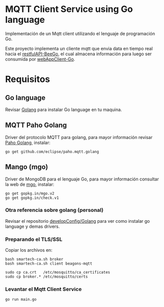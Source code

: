 # MQTT Client Service using Go language

Implementación de un Mqtt client utilizando el lenguaje de programación Go.

Este proyecto implementa un cliente mqtt que envia data en tiempo real hacia el [restfulAPI-BeeGo][rest-url], el cual almacena información para luego ser consumida por [webAppClient-Go][webs-url].

# Requisitos

## Go language

Revisar [Golang](https://golang.org/dl/) para instalar Go language en tu maquina.

## MQTT Paho Golang

Driver del protocolo MQTT para golang, para mayor información revisar [Paho Golang](https://github.com/eclipse/paho.mqtt.golang), instalar:

    go get github.com/eclipse/paho.mqtt.golang

## Mango (mgo)

Driver de MongoDB para el lenguaje Go, para mayor información consultar la web de [mgo](https://labix.org/mgo), instalar:

    go get gopkg.in/mgo.v2
    go get gopkg.in/check.v1

### Otra referencia sobre golang (personal)

Revisar el repositorio [developConfig/Golang](https://github.com/Jenazad/developConfig/tree/master/Go) para ver como instalar go language y demas drivers.

### Preparando el TLS/SSL

Copiar los archivos en:

    bash smartech-ca.sh broker
    bash smartech-ca.sh client beagons-mqtt

    sudo cp ca.crt   /etc/mosquitto/ca_certificates
    sudo cp broker.* /etc/mosquitto/certs

### Levantar el Mqtt Client Service

    go run main.go

[rest-url]: https://bitbucket.org/Jenazads/restfulapi-beego
[mqtt-url]: https://bitbucket.org/Jenazads/mqttclientservice-go
[webs-url]: https://bitbucket.org/Jenazads/webappclient-go
